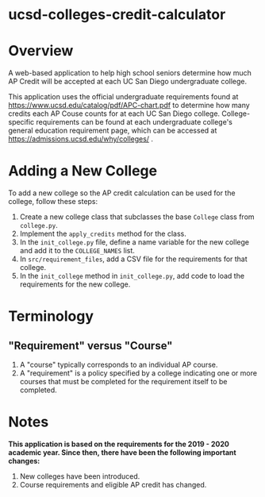 # ucsd-colleges-credit-calculator

# Overview
A web-based application to help high school seniors 
determine how much AP Credit will be accepted at each 
UC San Diego undergraduate college.

This application uses the official undergraduate requirements found at
https://www.ucsd.edu/catalog/pdf/APC-chart.pdf to determine how many credits
each AP Couse counts for at each UC San Diego college. College-specific
requirements can be found at each undergraduate college's general education
requirement page, which can be accessed at https://admissions.ucsd.edu/why/colleges/
. 

# Adding a New College
To add a new college so the AP credit calculation can be used for the college, follow these steps:

1. Create a new college class that subclasses the base `College` class from `college.py`.
2. Implement the `apply_credits` method for the class.
3. In the `init_college.py` file, define a name variable for the new college and add it to the `COLLEGE_NAMES` list.
4. In `src/requirement_files`, add a CSV file for the requirements for that college.
5. In the `init_college` method in `init_college.py`, add code to load the requirements for the new college.

# Terminology

## "Requirement" versus "Course"
1. A "course" typically corresponds to an individual AP course. 
2. A "requirement" is a policy specified by a college indicating one or more courses that must be completed for the requirement itself to be completed.

# Notes
**This application is based on the requirements for the 2019 - 2020 academic year. Since then, there have been the following important changes:**

1. New colleges have been introduced.
2. Course requirements and eligible AP credit has changed.


